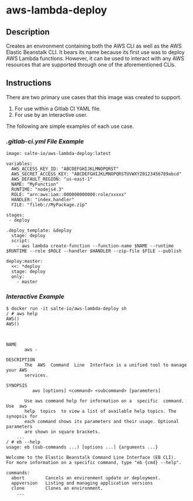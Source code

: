 # aws-lambda-deploy
## Description
Creates an environment containing both the AWS CLI as well as the AWS Elastic Beanstalk CLI.  It bears its name because its first use was to deploy AWS Lambda functions.  However, it can be used to interact with any AWS resources that are supported through one of the aforementioned CLIs.

## Instructions
There are two primary use cases that this image was created to support.
1. For use within a Gitlab CI YAML file.
2. For use by an interactive user.

The following are simple examples of each use case.

### _.gitlab-ci.yml File Example_
```
image: salte-io/aws-lambda-deploy:latest

variables:
  AWS_ACCESS_KEY_ID: "ABCDEFGHIJKLMNOPQRST"              
  AWS_SECRET_ACCESS_KEY: "ABCDEFGHIJKLMNOPQRSTUVWXYZ0123456789abcd"
  AWS_DEFAULT_REGION: "us-east-1"
  NAME: "MyFunction"
  RUNTIME: "nodejs4.3"
  ROLE: "arn:aws:iam::000000000000:role/xxxxx"
  HANDLER: "index.handler"
  FILE: "fileb://MyPackage.zip"

stages:
 - deploy

.deploy_template: &deploy
  stage: deploy
  script:
    - aws lambda create-function --function-name $NAME --runtime $RUNTIME --role $ROLE --handler $HANDLER --zip-file $FILE --publish

deploy:master:
  <<: *deploy
  stage: deploy
  only:
    - master
```
### _Interactive Example_
```
$ docker run -it salte-io/aws-lambda-deploy sh
/ # aws help
AWS()                                                                    AWS()



NAME
       aws -

DESCRIPTION
       The  AWS  Command  Line  Interface is a unified tool to manage your AWS
       services.

SYNOPSIS
          aws [options] <command> <subcommand> [parameters]

       Use aws command help for information on a  specific  command.  Use  aws
       help  topics  to view a list of available help topics. The synopsis for
       each command shows its parameters and their usage. Optional  parameters
       are shown in square brackets.
    ...
/ # eb --help
usage: eb (sub-commands ...) [options ...] {arguments ...}

Welcome to the Elastic Beanstalk Command Line Interface (EB CLI). 
For more information on a specific command, type "eb {cmd} --help".

commands:
  abort        Cancels an environment update or deployment.
  appversion   Listing and managing application versions
  clone        Clones an environment.
    ...
```
